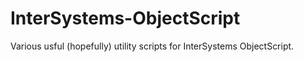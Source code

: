 # InterSystems-ObjectScript
Various usful (hopefully) utility scripts for InterSystems ObjectScript.
